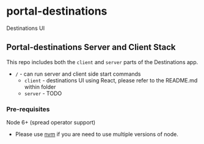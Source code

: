# portal-destinations
Destinations UI

## Portal-destinations Server and Client Stack

This repo includes both the `client` and `server` parts of the Destinations app.

* `/` - can run server and client side start commands
    * `client` - destinations UI using React, please refer to the README.md within folder
    * `server` - TODO

### Pre-requisites

Node 6+ (spread operator support)

* Please use [nvm](https://github.com/creationix/nvm) if you are need to use multiple versions of node.
